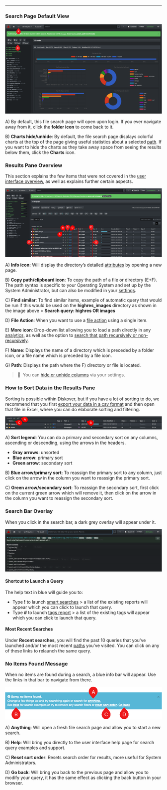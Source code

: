 <p id="results_pane"></p>

___
### Search Page Default View

![Image: Accessing the Search Page](images/image_file_search_page_with_charts.png)

A) By default, this file search page will open upon login. If you ever navigate away from it, click the **folder icon** to come back to it.

B) **Charts hide/unhide**: By default, the file search page displays colorful charts at the top of the page giving useful statistics about a selected [path](#path). If you want to hide the charts as they take away space from seeing the results below them, click the **Charts** icon.

### Results Pane Overview

This section explains the few items that were not covered in the [user interface overview](#ui_overview), as well as explains further certain aspects.

![Image: Main Features of the File Search Page](images/image_file_results_pane_overview_20230214.png)

A) **Info icon:** Will display the directory’s detailed [attributes](#attributes) by opening a new page.

B) **Copy path/clipboard icon**: To copy the path of a file or directory (E+F). The path syntax is specific to your Operating System and set up by the System Administrator, but can also be modified in your [settings](#path_translation).

C) **Find similar**: To find similar items, example of automatic query that would be run if this would be used on the **highres_images** directory as shown in the image above > **Search query: highres OR images**

D) **File Action**: When you want to use a [file action](#file_action) using a single item.

E) **More icon**:  Drop-down list  allowing you to load a path directly in any [analytics](#analytics), as well as the option to [search that path recursively or non-recursively](#recursive_search).

F) **Name**: Displays the name of a directory which is preceded by a folder icon, or a file name which is preceded by a file icon.

G) **Path**: Displays the path where the F) directory or file is located.

>🔆 &nbsp;You can [hide or unhide columns](#hide_columns) via your settings.

<p id="sort"></p>

### How to Sort Data in the Results Pane

Sorting is possible within Diskover, but if you have a lot of sorting to do, we recommend that you first [export your data in a csv format](#export) and then open that file in Excel, where you can do elaborate sorting and filtering.

![Image: Main Features of the File Search Page](images/image_file_search_page_sort_data.png)

A) **Sort legend**: You can do a primary and secondary sort on any columns, ascending or descending, using the arrows in the headers.
  - **Gray arrows**: unsorted
  - **Blue arrow**: primary sort
  - **Green arrow**: secondary sort

B) **Blue arrow/primary sort**: To reassign the primary sort to any column, just click on the arrow in the column you want to reassign the primary sort.

C) **Green arrow/secondary sort**: To reassign the secondary sort, first click on the current green arrow which will remove it, then click on the arrow in the column you want to reassign the secondary sort.

<p id="search_bar_overlay"></p>

### Search Bar Overlay

When you click in the search bar, a dark grey overlay will appear under it.

![Image: Grey Overlay when Clicking in Search Bar](images/image_file_search_grey_overlay_when_clicking_searchbar.png)

#### Shortcut to Launch a Query
The help text in blue will guide you to:

  - Type **!** to launch [smart searches](#smart_searches) > a list of the existing reports will appear which you can click to launch that query.
  - Type **#** to launch [tags report](#tags_report) > a list of the existing tags will appear which you can click to launch that query.

#### Most Recent Searches

Under **Recent searches**, you will find the past 10 queries that you've launched and/or the most recent [paths](#path) you’ve visited. You can click on any of these links to relaunch the same query.

### No Items Found Message

When no items are found during a search, a blue info bar will appear. Use the links in that bar to navigate from there.

![Image: No Items Found](images/image_file_search_no_item_found.png)

A) **Anything**: Will open a fresh file search page and allow you to start a new search.

B) **Help**: Will bring you directly to the user interface help page for search query examples and support.

C) **Reset sort order**: Resets search order for results, more useful for System Administrators.

D) **Go back**: Will bring you back to the previous page and allow you to modify your query, it has the same effect as clicking the back button in your browser.
